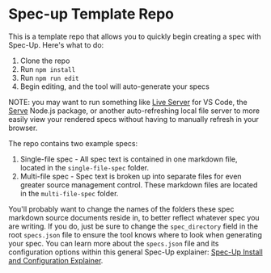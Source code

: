 # Spec-up Template Repo

This is a template repo that allows you to quickly begin creating a spec with Spec-Up. Here's what to do:

1. Clone the repo
2. Run `npm install`
3. Run `npm run edit`
4. Begin editing, and the tool will auto-generate your specs

NOTE: you may want to run something like [Live Server](https://marketplace.visualstudio.com/items?itemName=ritwickdey.LiveServer) for VS Code, the [Serve](https://www.npmjs.com/package/serve) Node.js package, or another auto-refreshing local file server to more easily view your rendered specs without having to manually refresh in your browser.

The repo contains two example specs:

1. Single-file spec - All spec text is contained in one markdown file, located in the `single-file-spec` folder.
2. Multi-file spec - Spec text is broken up into separate files for even greater source management control. These markdown files are located in the `multi-file-spec` folder.

You'll probably want to change the names of the folders these spec markdown source documents reside in, to better reflect whatever spec you are writing. If you do, just be sure to change the `spec_directory` field in the root `specs.json` file to ensure the tool knows where to look when generating your spec. You can learn more about the `specs.json` file and its configuration options within this general Spec-Up explainer: [Spec-Up Install and Configuration Explainer](https://github.com/csuwildcat/spec-up/blob/master/readme.md).


